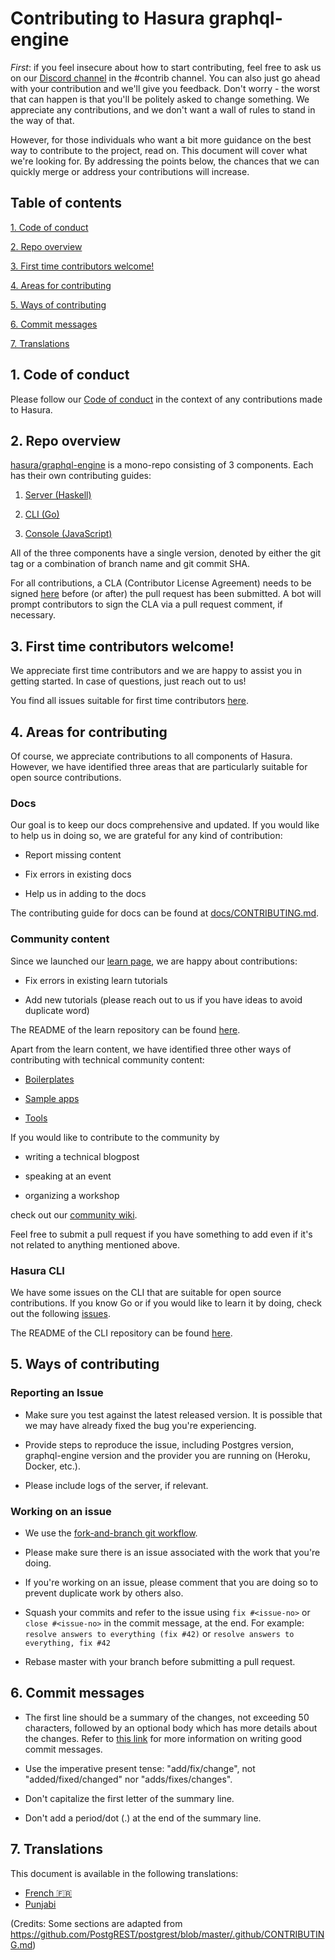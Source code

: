 # Contributing to Hasura graphql-engine

_First_: if you feel insecure about how to start contributing, feel free to ask us on our [Discord channel](https://discordapp.com/invite/hasura) in the #contrib channel. You can also just go ahead with your contribution and we'll give you feedback. Don't worry - the worst that can happen is that you'll be politely asked to change something. We appreciate any contributions, and we don't want a wall of rules to stand in the way of that.

However, for those individuals who want a bit more guidance on the best way to contribute to the project, read on. This document will cover what we're looking for. By addressing the points below, the chances that we
can quickly merge or address your contributions will increase.

## Table of contents

[1. Code of conduct ](#code-of-conduct)

[2. Repo overview ](#overview)

[3. First time contributors welcome! ](#first-timers)

[4. Areas for contributing ](#areas)

[5. Ways of contributing ](#ways)

[6. Commit messages ](#commit-messages)

[7. Translations ](#translations)

<a name="code-of-conduct"></a>

## 1. Code of conduct

Please follow our [Code of conduct](code-of-conduct.md) in the context of any contributions made to Hasura.

<a name="overview"></a>

## 2. Repo overview

[hasura/graphql-engine](https://github.com/hasura/graphql-engine) is a mono-repo
consisting of 3 components. Each has their own contributing guides:

1. [Server (Haskell)](server/CONTRIBUTING.md)

2. [CLI (Go)](cli/CONTRIBUTING.md)

3. [Console (JavaScript)](console/README.md#contributing-to-hasura-console)

All of the three components have a single version, denoted by either the git tag or a combination of branch name and git commit SHA.

For all contributions, a CLA (Contributor License Agreement) needs to be signed [here](https://cla-assistant.io/hasura/graphql-engine) before (or after) the pull request has been submitted. A bot will prompt contributors to sign the CLA via a pull request comment, if necessary.

<a name="first-timers"></a>

## 3. First time contributors welcome!

We appreciate first time contributors and we are happy to assist you in getting started. In case of questions, just reach out to us!

You find all issues suitable for first time contributors [here](https://github.com/hasura/graphql-engine/issues?q=is%3Aopen+is%3Aissue+label%3A%22good+first+issue%22).

<a name="areas"></a>

## 4. Areas for contributing

Of course, we appreciate contributions to all components of Hasura. However, we have identified three areas that are particularly suitable for open source contributions.

### Docs

Our goal is to keep our docs comprehensive and updated. If you would like to help us in doing so, we are grateful for any kind of contribution:

- Report missing content

- Fix errors in existing docs

- Help us in adding to the docs

The contributing guide for docs can be found at [docs/CONTRIBUTING.md](docs/CONTRIBUTING.md).

### Community content

Since we launched our [learn page](https://hasura.io/learn/), we are happy about contributions:

- Fix errors in existing learn tutorials

- Add new tutorials (please reach out to us if you have ideas to avoid duplicate word)

The README of the learn repository can be found [here](https://github.com/hasura/learn-graphql).

Apart from the learn content, we have identified three other ways of contributing with technical community content:

- [Boilerplates](https://github.com/hasura/graphql-engine/tree/master/community/boilerplates)

- [Sample apps](https://github.com/hasura/graphql-engine/tree/master/community/sample-apps)

- [Tools](community/tools)

If you would like to contribute to the community by

- writing a technical blogpost

- speaking at an event

- organizing a workshop

check out our [community wiki](https://github.com/hasura/graphql-engine/wiki/Community-Wiki).

Feel free to submit a pull request if you have something to add even if it's not related to anything mentioned above.

### Hasura CLI

We have some issues on the CLI that are suitable for open source contributions. If you know Go or if you would like to learn it by doing, check out the following [issues](https://github.com/hasura/graphql-engine/issues?q=is%3Aopen+is%3Aissue+label%3Ac%2Fcli+label%3A%22help+wanted%22).

The README of the CLI repository can be found [here](https://github.com/hasura/graphql-engine/tree/master/cli).

<a name="ways"></a>

## 5. Ways of contributing

### Reporting an Issue

- Make sure you test against the latest released version. It is possible that we may have already fixed the bug you're experiencing.

- Provide steps to reproduce the issue, including Postgres version,
  graphql-engine version and the provider you are running on (Heroku, Docker, etc.).

- Please include logs of the server, if relevant.

### Working on an issue

- We use the [fork-and-branch git workflow](https://blog.scottlowe.org/2015/01/27/using-fork-branch-git-workflow/).

- Please make sure there is an issue associated with the work that you're doing.

- If you're working on an issue, please comment that you are doing so to prevent duplicate work by others also.

- Squash your commits and refer to the issue using `fix #<issue-no>` or `close #<issue-no>` in the commit message, at the end.
  For example: `resolve answers to everything (fix #42)` or `resolve answers to everything, fix #42`

- Rebase master with your branch before submitting a pull request.

<a name="commit-messages"></a>

## 6. Commit messages

- The first line should be a summary of the changes, not exceeding 50
  characters, followed by an optional body which has more details about the
  changes. Refer to [this link](https://github.com/erlang/otp/wiki/writing-good-commit-messages)
  for more information on writing good commit messages.

- Use the imperative present tense: "add/fix/change", not "added/fixed/changed" nor "adds/fixes/changes".

- Don't capitalize the first letter of the summary line.

- Don't add a period/dot (.) at the end of the summary line.

<a name="translations"></a>

## 7. Translations

This document is available in the following translations:

- [French 🇫🇷](translations/CONTRIBUTING.french.md)
- [Punjabi](translations/CONTRIBUTING.punjabi.md )


(Credits: Some sections are adapted from https://github.com/PostgREST/postgrest/blob/master/.github/CONTRIBUTING.md)
